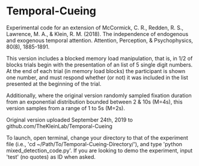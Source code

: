 # Temporal-Cueing
Experimental code for an extension of McCormick, C. R., Redden, R. S., Lawrence, M. A., & Klein, R. M. (2018). The independence of endogenous and exogenous temporal attention. Attention, Perception, & Psychophysics, 80(8), 1885-1891.

This version includes a blocked memory load manipulation, that is, in 1/2 of blocks trials begin with the presentation of an list of 5 single digit numbers. At the end of each trial (in memory load blocks) the participant is shown one number, and must respond whether (or not) it was included in the list presented at the beginning of the trial.

Additionally, where the original version randomly sampled fixation duration from an exponential distribution bounded between 2 & 10s (M=4s), this version samples from a range of 1 to 5s (M=2s).

Original version uploaded September 24th, 2019 to github.com/TheKleinLab/Temporal-Cueing

To launch, open terminal, change your directory to that of the experiment file (i.e., 'cd ~/Path/To/Temporal-Cueing-Directory/'), and type 'python mixed_detection_code.py'. If you are looking to demo the experiment, input 'test' (no quotes) as ID when asked.


